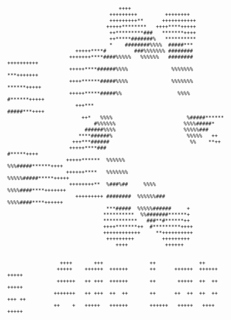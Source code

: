                                                                                                     
                                                                                                    
                                                                                                    
                                        ++++                                                        
                                     +++++++++         ++++++++                                     
                                     +++++++++**      +++++++++++                                   
                                    +++++********   ++++****+++++                                   
                                     ++*********###   *******++++                                   
                                     ++*****#######%   **********                                   
                                     *    ########%%%%  #####***                                    
                          +++++****#         ###%%%%%%% ########                                    
                        +++++++****####%%%%%   %%%%%%   ######## ++++++++++                         
                        +++++****######%%%%              %%%%%%%   ***+++++++                       
                        ++++******#####%%%%              %%%%%%%  ******+++++                       
                        +++++*****#####%%                  %%%%  #******+++++                       
                          +++***                                #####***++++                        
                            ++*   %%%%                        %#####******                          
                                #%%%%%%                      %%%%#####*                             
                             ######%%%%                      %%%%%###                               
                           ****######%                        %%%%%   ++                            
                         +++***######                          %%    **++                           
                        +++++****###                             #*****++++                         
                       +++++******  %%%%%%                %%%#####******++++                        
                       ++++++****   %%%%%%%              %%%%%#####*****+++++                       
                        ++++++++**  %###%##     %%%%     %%%%####****+++++++                        
                          +++++++++ ########  %%%%%%###  %%%%####****++++++                         
                                    ***#####  %%%%%######     +                                     
                                   **********  %%#######******+                                     
                                   ***********   ###**#******++                                     
                                   ++++*******++  #*********++++                                    
                                   ++++++++++++     **++++++++++                                    
                                    +++++++++         +++++++++                                     
                                       ++++            ++++++                                       
                                                                                                    
                                                                                                    
                     ++++       +++               ++              ++                                
                    +++++    ++++++  ++++++       ++      ++++++  ++++++   +++++                    
                    ++++++   ++ +++  ++++++       ++       +++++  ++  ++   +++++                    
                   +++++++   ++ +++  ++  ++       ++      ++  ++  ++  ++  +++ ++                    
                   ++    +   +++++   ++++++       ++++++   +++++   ++++    +++++                    
                                                                                                    
                                                                                                    
                                                                                                    
                                                                                                    